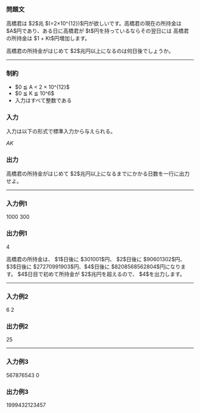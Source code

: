 
<div>

<div>

<div>

<section>

### **問題文**

<p>
高橋君は $2$兆 $(=2×10^{12})$円が欲しいです。高橋君の現在の所持金は $A$円であり、ある日に高橋君が $t$円を持っているならその翌日には
高橋君の所持金は $1 + Kt$円増加します。
</p>

<p>
高橋君の所持金がはじめて $2$兆円以上になるのは何日後でしょうか。
</p>

</section>

</div>

---

<div>

<div>

<section>

### **制約**

<ul>

<li>
$0 ≦ A < 2 × 10^{12}$
</li>

<li>
$0 ≦ K ≦ 10^6$
</li>

<li>
入力はすべて整数である
</li>

</ul>

</section>

</div>

<div>

<section>

### **入力**

<p>
入力は以下の形式で標準入力から与えられる。
</p>

<div>

$A$$K$
</div>

</section>

</div>

<div>

<section>

### **出力**

<p>
高橋君の所持金がはじめて $2$兆円以上になるまでにかかる日数を一行に出力せよ。
</p>

</section>

</div>

</div>

---

<div>

<section>

### **入力例1**

<div>

1000 300

</div>

</section>

</div>

<div>

<section>

### **出力例1**

<div>

4

</div>

</section>

</div>

<p>
高橋君の所持金は、 $1$日後に $301001$円、 $2$日後に $90601302$円、$3$日後に $27270991903$円、$4$日後に $8208568562804$円になります。 $4$日目で初めて所持金が $2$兆円を超えるので、 $4$を出力します。
</p>

---

<div>

<section>

### **入力例2**

<div>

6 2

</div>

</section>

</div>

<div>

<section>

### **出力例2**

<div>

25

</div>

</section>

</div>

---

<div>

<section>

### **入力例3**

<div>

567876543 0

</div>

</section>

</div>

<div>

<section>

### **出力例3**

<div>

1999432123457

</div>

</section>

</div>

</div>

</div>
